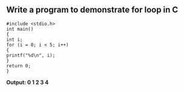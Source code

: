 ## Write a program to demonstrate for loop in C
```
#include <stdio.h>
int main() 
{
int i;
for (i = 0; i < 5; i++) 
{
printf("%d\n", i);
}
return 0;
}
```
**Output:
0
1
2
3
4**
